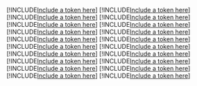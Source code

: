 [!INCLUDE[Include a token here](refs1526032924843/r1.md)]
[!INCLUDE[Include a token here](refs1526032924843/r2.md)]
[!INCLUDE[Include a token here](refs1526032924843/r3.md)]
[!INCLUDE[Include a token here](refs1526032924843/r4.md)]
[!INCLUDE[Include a token here](refs1526032924843/r5.md)]
[!INCLUDE[Include a token here](refs1526032924843/r6.md)]
[!INCLUDE[Include a token here](refs1526032924843/r7.md)]
[!INCLUDE[Include a token here](refs1526032924843/r8.md)]
[!INCLUDE[Include a token here](refs1526032924843/r9.md)]
[!INCLUDE[Include a token here](refs1526032924843/r10.md)]
[!INCLUDE[Include a token here](refs1526032924843/r11.md)]
[!INCLUDE[Include a token here](refs1526032924843/r12.md)]
[!INCLUDE[Include a token here](refs1526032924843/r13.md)]
[!INCLUDE[Include a token here](refs1526032924843/r14.md)]
[!INCLUDE[Include a token here](refs1526032924843/r15.md)]
[!INCLUDE[Include a token here](refs1526032924843/r16.md)]
[!INCLUDE[Include a token here](refs1526032924843/r17.md)]
[!INCLUDE[Include a token here](refs1526032924843/r18.md)]
[!INCLUDE[Include a token here](refs1526032924843/r19.md)]
[!INCLUDE[Include a token here](refs1526032924843/r20.md)]